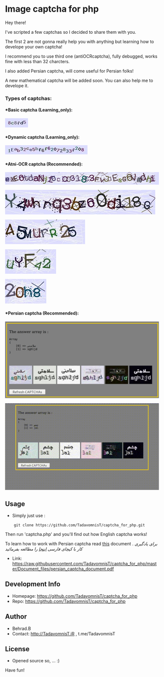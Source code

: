 # Image captcha for php

Hey there!

I've scripted a few captchas so I decided to share them with you.

The first 2 are not gonna really help you with anything but learning how to develope your own captcha!

I recommend you to use third one (antiOCRcaptcha), fully debugged, works fine with less than 32 charcters.

I also added Persian captcha, will come useful for Persian folks!

A new mathematical captcha will be added soon.
You can also help me to develope it.

### Types of captchas:
#### *Basic captcha (Learning_only):
![basicCaptcha](https://raw.githubusercontent.com/TadavomnisT/captcha_for_php/master/Document_files/basicCaptcha.jpeg)


#### *Dynamic captcha (Learning_only):
![dynamicBasicCaptcha](https://raw.githubusercontent.com/TadavomnisT/captcha_for_php/master/Document_files/dynamicBasicCaptcha.jpeg)


#### *Atni-OCR captcha (Recommended):
![antiOCRcaptcha_32](https://raw.githubusercontent.com/TadavomnisT/captcha_for_php/master/Document_files/antiOCRcaptcha_32.jpeg)

![antiOCRcaptcha_16](https://raw.githubusercontent.com/TadavomnisT/captcha_for_php/master/Document_files/antiOCRcaptcha_16.jpeg)

![antiOCRcaptcha_8](https://raw.githubusercontent.com/TadavomnisT/captcha_for_php/master/Document_files/antiOCRcaptcha_8.jpeg)

![antiOCRcaptcha_5](https://raw.githubusercontent.com/TadavomnisT/captcha_for_php/master/Document_files/antiOCRcaptcha_5.jpeg)

![antiOCRcaptcha_4](https://raw.githubusercontent.com/TadavomnisT/captcha_for_php/master/Document_files/antiOCRcaptcha_4.jpeg)


#### *Persian captcha (Recommended):
![persian_captchca](https://raw.githubusercontent.com/TadavomnisT/captcha_for_php/master/Document_files/example.png)

![persian_captcha_image](https://raw.githubusercontent.com/TadavomnisT/captcha_for_php/master/Document_files/example.gif)



## Usage
* Simply just use :
```
    git clone https://github.com/TadavomnisT/captcha_for_php.git
```

Then run 'captcha.php' and you'll find out how English captcha works!

To learn how to work with Persian captcha read [this](https://raw.githubusercontent.com/TadavomnisT/captcha_for_php/master/Document_files/persian_captcha_document.pdf) document .
*برای یادگیری کار با کپچای فارسی [اینجا](https://raw.githubusercontent.com/TadavomnisT/captcha_for_php/master/Document_files/persian_captcha_document.pdf) را مطالعه بفرمائید*
* Link: https://raw.githubusercontent.com/TadavomnisT/captcha_for_php/master/Document_files/persian_captcha_document.pdf 

## Development Info
* Homepage: https://github.com/TadavomnisT/captcha_for_php
* Repo: https://github.com/TadavomnisT/captcha_for_php

## Author
* Behrad.B
* Contact: http://TadavomnisT.iR , t.me/TadavomnisT

## License
* Opened source so, ... :)

Have fun!
